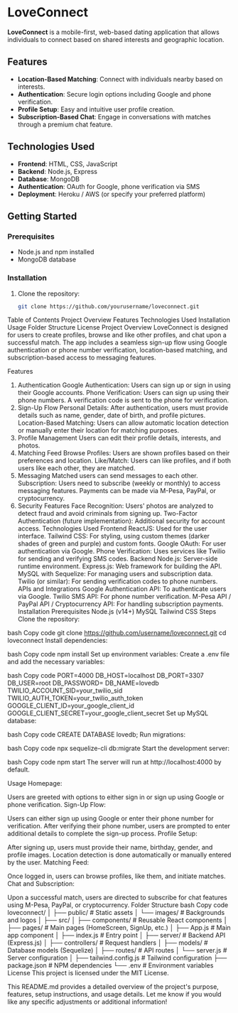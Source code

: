 # LoveConnect

**LoveConnect** is a mobile-first, web-based dating application that allows individuals to connect based on shared interests and geographic location.

## Features

- **Location-Based Matching**: Connect with individuals nearby based on interests.
- **Authentication**: Secure login options including Google and phone verification.
- **Profile Setup**: Easy and intuitive user profile creation.
- **Subscription-Based Chat**: Engage in conversations with matches through a premium chat feature.

## Technologies Used

- **Frontend**: HTML, CSS, JavaScript
- **Backend**: Node.js, Express
- **Database**: MongoDB
- **Authentication**: OAuth for Google, phone verification via SMS
- **Deployment**: Heroku / AWS (or specify your preferred platform)

## Getting Started

### Prerequisites

- Node.js and npm installed
- MongoDB database

### Installation

1. Clone the repository:
   ```bash
   git clone https://github.com/yourusername/loveconnect.git


Table of Contents
Project Overview
Features
Technologies Used
Installation
Usage
Folder Structure
License
Project Overview
LoveConnect is designed for users to create profiles, browse and like other profiles, and chat upon a successful match. The app includes a seamless sign-up flow using Google authentication or phone number verification, location-based matching, and subscription-based access to messaging features.

Features
1. Authentication
Google Authentication: Users can sign up or sign in using their Google accounts.
Phone Verification: Users can sign up using their phone numbers. A verification code is sent to the phone for verification.
2. Sign-Up Flow
Personal Details: After authentication, users must provide details such as name, gender, date of birth, and profile pictures.
Location-Based Matching: Users can allow automatic location detection or manually enter their location for matching purposes.
3. Profile Management
Users can edit their profile details, interests, and photos.
4. Matching Feed
Browse Profiles: Users are shown profiles based on their preferences and location.
Like/Match: Users can like profiles, and if both users like each other, they are matched.
5. Messaging
Matched users can send messages to each other.
Subscription: Users need to subscribe (weekly or monthly) to access messaging features. Payments can be made via M-Pesa, PayPal, or cryptocurrency.
6. Security Features
Face Recognition: Users' photos are analyzed to detect fraud and avoid criminals from signing up.
Two-Factor Authentication (future implementation): Additional security for account access.
Technologies Used
Frontend
ReactJS: Used for the user interface.
Tailwind CSS: For styling, using custom themes (darker shades of green and purple) and custom fonts.
Google OAuth: For user authentication via Google.
Phone Verification: Uses services like Twilio for sending and verifying SMS codes.
Backend
Node.js: Server-side runtime environment.
Express.js: Web framework for building the API.
MySQL with Sequelize: For managing users and subscription data.
Twilio (or similar): For sending verification codes to phone numbers.
APIs and Integrations
Google Authentication API: To authenticate users via Google.
Twilio SMS API: For phone number verification.
M-Pesa API / PayPal API / Cryptocurrency API: For handling subscription payments.
Installation
Prerequisites
Node.js (v14+)
MySQL
Tailwind CSS
Steps
Clone the repository:

bash
Copy code
git clone https://github.com/username/loveconnect.git
cd loveconnect
Install dependencies:

bash
Copy code
npm install
Set up environment variables: Create a .env file and add the necessary variables:

bash
Copy code
PORT=4000
DB_HOST=localhost
DB_PORT=3307
DB_USER=root
DB_PASSWORD=
DB_NAME=lovedb
TWILIO_ACCOUNT_SID=your_twilio_sid
TWILIO_AUTH_TOKEN=your_twilio_auth_token
GOOGLE_CLIENT_ID=your_google_client_id
GOOGLE_CLIENT_SECRET=your_google_client_secret
Set up MySQL database:

bash
Copy code
CREATE DATABASE lovedb;
Run migrations:

bash
Copy code
npx sequelize-cli db:migrate
Start the development server:

bash
Copy code
npm start
The server will run at http://localhost:4000 by default.

Usage
Homepage:

Users are greeted with options to either sign in or sign up using Google or phone verification.
Sign-Up Flow:

Users can either sign up using Google or enter their phone number for verification.
After verifying their phone number, users are prompted to enter additional details to complete the sign-up process.
Profile Setup:

After signing up, users must provide their name, birthday, gender, and profile images.
Location detection is done automatically or manually entered by the user.
Matching Feed:

Once logged in, users can browse profiles, like them, and initiate matches.
Chat and Subscription:

Upon a successful match, users are directed to subscribe for chat features using M-Pesa, PayPal, or cryptocurrency.
Folder Structure
bash
Copy code
loveconnect/
│
├── public/                  # Static assets
│   └── images/              # Backgrounds and logos
│
├── src/
│   ├── components/          # Reusable React components
│   ├── pages/               # Main pages (HomeScreen, SignUp, etc.)
│   ├── App.js               # Main app component
│   ├── index.js             # Entry point
│
├── server/                  # Backend API (Express.js)
│   ├── controllers/         # Request handlers
│   ├── models/              # Database models (Sequelize)
│   ├── routes/              # API routes
│   └── server.js            # Server configuration
│
├── tailwind.config.js       # Tailwind configuration
├── package.json             # NPM dependencies
└── .env                     # Environment variables
License
This project is licensed under the MIT License.

This README.md provides a detailed overview of the project's purpose, features, setup instructions, and usage details. Let me know if you would like any specific adjustments or additional information!
